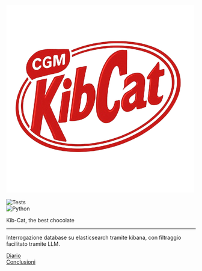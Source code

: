 ![Kib Cat Logo](assets/kib-cat-logo.png)

![Tests](https://github.com/shini161/kib-cat/actions/workflows/python-ci.yml/badge.svg?branch=main)<br>
![Python](https://img.shields.io/badge/python-3670A0?style=for-the-badge&logo=python&logoColor=ffdd54)

Kib-Cat, the best chocolate

---

Interrogazione database su elasticsearch tramite kibana, con filtraggio facilitato tramite LLM.

[Diario](https://github.com/shini161/kib-cat/blob/main/wiki/diary.md)
<br/>
[Conclusioni](https://github.com/shini161/kib-cat/blob/main/wiki/conclusions.md)
